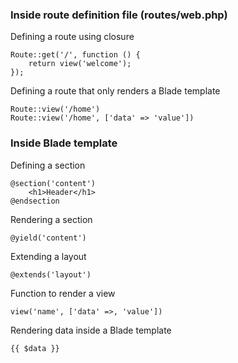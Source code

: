 ### Inside route definition file (routes/web.php)

Defining a route using closure

```
Route::get('/', function () {
    return view('welcome');
});
```

Defining a route that only renders a Blade template

```
Route::view('/home')
Route::view('/home', ['data' => 'value'])
```

### Inside Blade template
Defining a section

```
@section('content')
	<h1>Header</h1>
@endsection
```
Rendering a section

`@yield('content')`

Extending a layout

`@extends('layout')`

Function to render a view

`view('name', ['data' =>‚ 'value'])`

Rendering data inside a Blade template

`{{ $data }}`
